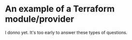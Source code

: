 # An example of a Terraform module/provider

I donno yet. It's too early to answer these types of questions.

